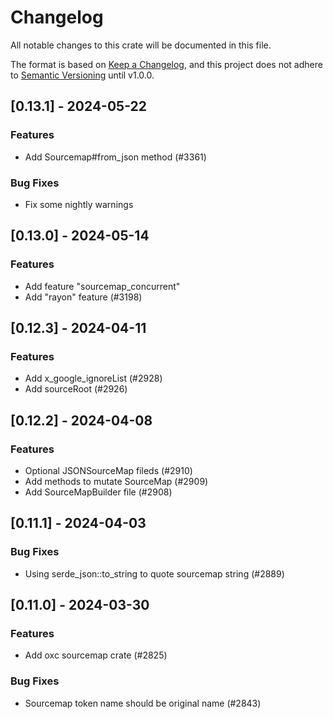 # Changelog

All notable changes to this crate will be documented in this file.

The format is based on [Keep a Changelog](https://keepachangelog.com/en/1.0.0/),
and this project does not adhere to [Semantic Versioning](https://semver.org/spec/v2.0.0.html) until v1.0.0.

## [0.13.1] - 2024-05-22

### Features

- Add Sourcemap#from_json method (#3361)

### Bug Fixes

- Fix some nightly warnings

## [0.13.0] - 2024-05-14

### Features

- Add feature "sourcemap_concurrent"
- Add "rayon" feature (#3198)

## [0.12.3] - 2024-04-11

### Features

- Add x_google_ignoreList (#2928)
- Add sourceRoot (#2926)

## [0.12.2] - 2024-04-08

### Features

- Optional JSONSourceMap fileds (#2910)
- Add methods to mutate SourceMap (#2909)
- Add SourceMapBuilder file (#2908)

## [0.11.1] - 2024-04-03

### Bug Fixes

- Using serde_json::to_string to quote sourcemap string (#2889)

## [0.11.0] - 2024-03-30

### Features

- Add oxc sourcemap crate (#2825)

### Bug Fixes

- Sourcemap token name should be original name (#2843)

